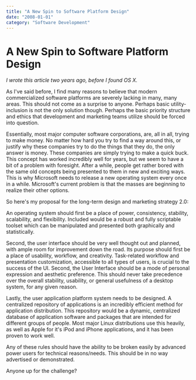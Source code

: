 ```yaml
---
title: "A New Spin to Software Platform Design"
date: "2008-01-01"
category: "Software Development"
---
```


# A New Spin to Software Platform Design

*I wrote this article two years ago, before I found OS X.*

 As I've said before, I find many reasons to believe that modern commercialized software platforms are severely lacking in many, many areas. This should not come as a surprise to anyone. Perhaps basic utility\-inclusion is not the only solution though. Perhaps the basic priority structure and ethics that development and marketing teams utilize should be forced into question.

 Essentially, most major computer software corporations, are, all in all, trying to make money. No matter how hard you try to find a way around this, or justify why these companies try to do the things that they do, the only answer is money. These companies are simply trying to make a quick buck. This concept has worked incredibly well for years, but we seem to have a bit of a problem with foresight. After a while, people get rather bored with the same old concepts being presented to them in new and exciting ways. This is why Microsoft needs to release a new operating system every once in a while. Microsoft's current problem is that the masses are beginning to realize their other options.

 So here's my proposal for the long\-term design and marketing strategy 2\.0:

 An operating system should first be a place of power, consistency, stability, scalability, and flexibility. Included would be a robust and fully scriptable toolset which can be manipulated and presented both graphically and statistically.

 Second, the user interface should be very well thought out and planned, with ample room for improvement down the road. Its purpose should first be a place of usability, workflow, and creativity. Task\-related workflow and presentation customization, accessible to all types of users, is crucial to the success of the UI. Second, the User Interface should be a mode of personal expression and aesthetic preference. This should never take precedence over the overall stability, usability, or general usefulness of a desktop system, for any given reason.

 Lastly, the user application platform system needs to be designed. A centralized repository of applications is an incredibly efficient method for application distribution. This repository would be a dynamic, centralized database of application software and packages that are intended for different groups of people. Most major Linux distributions use this heavily, as well as Apple for it's iPod and iPhone applications, and it has been proven to work well.

 Any of these rules should have the ability to be broken easily by advanced power users for technical reasons/needs. This should be in no way advertised or demonstrated.

 Anyone up for the challenge?